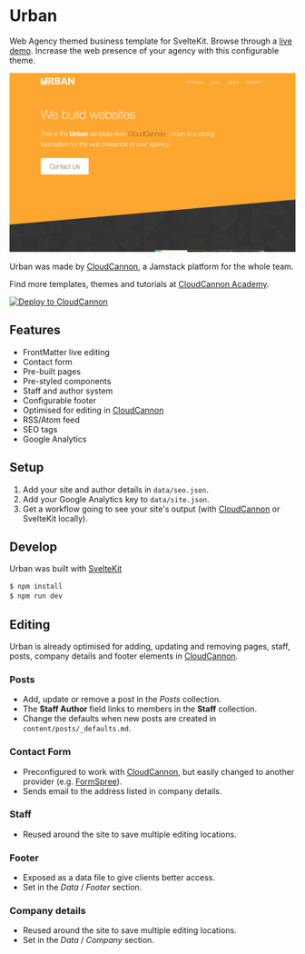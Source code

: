 # Urban

Web Agency themed business template for SvelteKit. Browse through a [live demo](https://dry-duck.cloudvent.net).
Increase the web presence of your agency with this configurable theme.

![Urban template screenshot](_screenshot.png)

Urban was made by [CloudCannon](https://cloudcannon.com/), a Jamstack platform for the whole team.

Find more templates, themes and tutorials at [CloudCannon Academy](https://learn.cloudcannon.com/).

[![Deploy to CloudCannon](https://buttons.cloudcannon.com/deploy.svg)](https://app.cloudcannon.com/register#sites/connect/github/CloudCannon/urban-sveltekit-template)

## Features

* FrontMatter live editing
* Contact form
* Pre-built pages
* Pre-styled components
* Staff and author system
* Configurable footer
* Optimised for editing in [CloudCannon](https://cloudcannon.com/)
* RSS/Atom feed
* SEO tags
* Google Analytics

## Setup

1. Add your site and author details in `data/seo.json`.
2. Add your Google Analytics key to `data/site.json`.
3. Get a workflow going to see your site's output (with [CloudCannon](https://app.cloudcannon.com/) or SvelteKit locally).

## Develop

Urban was built with [SvelteKit](https://kit.svelte.dev/)
~~~bash
$ npm install
$ npm run dev
~~~

## Editing

Urban is already optimised for adding, updating and removing pages, staff, posts, company details and footer elements in [CloudCannon](https://app.cloudcannon.com/).

### Posts

* Add, update or remove a post in the *Posts* collection.
* The **Staff Author** field links to members in the **Staff** collection.
* Change the defaults when new posts are created in `content/posts/_defaults.md`.

### Contact Form

* Preconfigured to work with [CloudCannon](https://app.cloudcannon.com/), but easily changed to another provider (e.g. [FormSpree](https://formspree.io/)).
* Sends email to the address listed in company details.

### Staff

* Reused around the site to save multiple editing locations.

### Footer

* Exposed as a data file to give clients better access.
* Set in the *Data* / *Footer* section.

### Company details

* Reused around the site to save multiple editing locations.
* Set in the *Data* / *Company* section.
